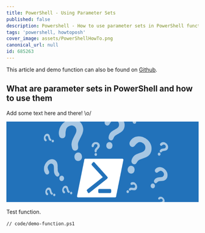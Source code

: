 ```yaml
---
title: PowerShell - Using Parameter Sets
published: false
description: Powershell - How to use parameter sets in PowerShell functions
tags: 'powershell, howtoposh'
cover_image: assets/PowerShellHowTo.png
canonical_url: null
id: 685263
---
```


This article and demo function can also be found on [Github](https://github.com/Pwd9000-ML/blog-devto/tree/main/posts/Powershell-Using-Parameter-Sets/code).

## What are parameter sets in PowerShell and how to use them

Add some text here and there! \o/

![test](./assets/PowerShellHowTo.png)

Test function.

```txt
// code/demo-function.ps1
```
